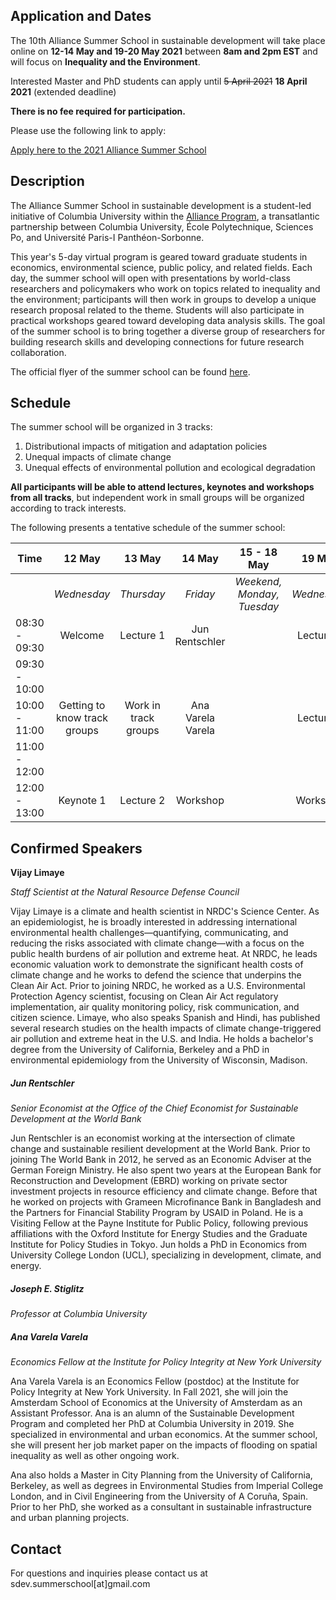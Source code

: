 ## Application and Dates

The 10th Alliance Summer School in sustainable development will take place online on **12-14 May and 19-20 May 2021** between **8am and 2pm EST** and will focus on **Inequality and the Environment**. 

Interested Master and PhD students can apply until ~~5 April 2021~~  **18 April 2021** (extended deadline)

**There is no fee required for participation.**

Please use the following link to apply:

[Apply here to the 2021 Alliance Summer School](http://tinyurl.com/sdev2021)



## Description 

The Alliance Summer School in sustainable development is a student-led initiative of Columbia University within the [Alliance Program](https://alliance.columbia.edu/), a transatlantic partnership between Columbia University, École Polytechnique, Sciences Po, and Université Paris-I Panthéon-Sorbonne. 

This year's 5-day virtual program is geared toward graduate students in economics, environmental science, public policy, and related fields. Each day, the summer school will open with presentations by world-class researchers and policymakers who work on topics related to inequality and the environment; participants will then work in groups to develop a unique research proposal related to the theme. Students will also participate in practical workshops geared toward developing data analysis skills. The goal of the summer school is to bring together a diverse group of researchers for building research skills and developing connections for future research collaboration.

The official flyer of the summer school can be found [here](https://github.com/sdev-summerschool/site-2021/Material/Flyer.pdf).



## Schedule

The summer school will be organized in 3 tracks: 

1. Distributional impacts of mitigation and adaptation policies
2. Unequal impacts of climate change
3. Unequal effects of environmental pollution and ecological degradation

**All participants will be able to attend lectures, keynotes and workshops from all tracks**, but independent work in small groups will be organized according to track interests. 

The following presents a tentative schedule of the summer school:

| Time | 12 May    | 13 May | 14 May | 15 - 18 May | 19 May | 20 May |
| ---- | :---------: | :--------: | :------: | :-------: | :---------: | :--------: |
|  | *Wednesday* | *Thursday* | *Friday* | *Weekend, Monday, Tuesday* | *Wednesday* | *Thursday* |
| 08:30 - 09:30 | Welcome | Lecture 1 | Jun Rentschler |         | Lecture 5 | Keynote 2: Joseph Stiglitz |
| 09:30 - 10:00 |           |          |        |         |           |          |
| 10:00 - 11:00 | Getting to know track groups | Work in track groups | Ana Varela Varela | | Lecture 6 | Discussing Research Projects |
| 11:00 - 12:00 | | | | | | |
| 12:00 - 13:00 | Keynote 1 | Lecture 2 | Workshop | | Workshop | Goodbye |



## Confirmed Speakers

**Vijay Limaye**

*Staff Scientist at the Natural Resource Defense Council*

Vijay Limaye is a climate and  health scientist in NRDC's Science Center. As an epidemiologist, he is  broadly interested in addressing international environmental health  challenges—quantifying, communicating, and reducing the risks associated with climate change—with a focus on the public health burdens of air  pollution and extreme heat. At NRDC, he leads economic valuation work to demonstrate the significant health costs of climate change and he works to defend the science that underpins the Clean Air Act. Prior to  joining NRDC, he worked as a U.S. Environmental Protection Agency  scientist, focusing on Clean Air Act regulatory implementation, air  quality monitoring policy, risk communication, and citizen science.  Limaye, who also speaks Spanish and Hindi, has published several  research studies on the health impacts of climate change-triggered air  pollution and extreme heat in the U.S. and India. He holds a bachelor's  degree from the University of California, Berkeley and a PhD in  environmental epidemiology from the University of Wisconsin, Madison.

##### Jun Rentschler

*Senior Economist at the Office of the Chief Economist for Sustainable Development at the World Bank*

Jun Rentschler is an economist working at the intersection of climate change and sustainable resilient development at the World Bank. Prior to joining The World Bank in 2012, he served as an Economic Adviser at the German Foreign Ministry. He also spent two years at the European Bank for Reconstruction and Development (EBRD) working on private sector investment projects in resource efficiency and climate change. Before that he worked on projects with Grameen Microfinance Bank in Bangladesh and the Partners for Financial Stability Program by USAID in Poland. He is a Visiting Fellow at the Payne Institute for Public Policy, following previous affiliations with the Oxford Institute for Energy Studies and the Graduate Institute for Policy Studies in Tokyo. Jun holds a PhD in Economics from University College London (UCL), specializing in development, climate, and energy. 

##### Joseph E. Stiglitz

*Professor at Columbia University*



##### Ana Varela Varela

*Economics Fellow at the Institute for Policy Integrity at New York University*

Ana Varela Varela is an Economics Fellow (postdoc) at the Institute for Policy Integrity at New York University. In Fall 2021, she will join the Amsterdam School of Economics at the University of Amsterdam as an Assistant Professor. Ana is an alumn of the Sustainable Development Program and completed her PhD  at Columbia University in 2019. She specialized in environmental and urban economics. At the summer school, she will present her job market paper on the impacts of flooding on spatial inequality as well as other ongoing work. 

Ana also holds a Master in City Planning from the University of California, Berkeley, as well as degrees in Environmental Studies from Imperial College London, and in Civil Engineering from the University of A Coruña, Spain. Prior to her PhD, she worked as a consultant in sustainable infrastructure and urban planning projects.







## Contact

For questions and inquiries please contact us at sdev.summerschool[at]gmail.com